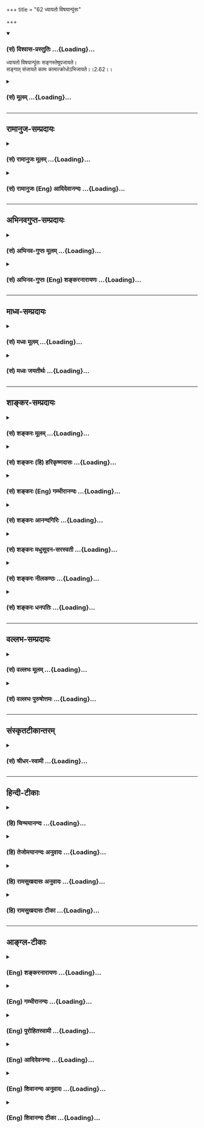 +++
title = "62 ध्यायतो विषयान्पुंसः"

+++
<div class="js_include" newlevelforh1="3" title="(सं) विश्वास-प्रस्तुतिः" unfilled url="/purANam_vaiShNavam/mahAbhAratam/06-bhIShma-parva/03-bhagavad-gItA-parva/saMskRtam/vishvAsa-prastutiH/02_sAnkhya-yogaH_sarva-/62_dhyAyato_viShayAn.md">
<details open><summary><h3>(सं) विश्वास-प्रस्तुतिः ...{Loading}...</h3></summary>

ध्यायतो विषयान्पुंसः सङ्गस्तेषूपजायते।  
सङ्गात् संजायते कामः कामात्क्रोधोऽभिजायते।।2.62।।
</details>
</div>
<div class="js_include collapsed" newlevelforh1="3" title="(सं) मूलम्" unfilled url="/purANam_vaiShNavam/mahAbhAratam/06-bhIShma-parva/03-bhagavad-gItA-parva/saMskRtam/mUlam/02_sAnkhya-yogaH_sarva-/62_dhyAyato_viShayAn.md">
<details><summary><h3>(सं) मूलम् ...{Loading}...</h3></summary>

ध्यायतो विषयान्पुंसः सङ्गस्तेषूपजायते।  
सङ्गात् संजायते कामः कामात्क्रोधोऽभिजायते।।2.62।।
</details>
</div>


_________________
## रामानुज-सम्प्रदायः
<div class="js_include collapsed" newlevelforh1="3" title="(सं) रामानुजः मूलम्" unfilled url="/purANam_vaiShNavam/mahAbhAratam/06-bhIShma-parva/03-bhagavad-gItA-parva/saMskRtam/rAmAnujaH/mUlam/02_sAnkhya-yogaH_sarva-/62_dhyAyato_viShayAn.md">
<details><summary><h3>(सं) रामानुजः मूलम् ...{Loading}...</h3></summary>

।।2.62।। अनिरस्तविषयानुरागस्य हि मयि अनिवेशतिमनस इन्द्रियाणि संयम्य
अवस्थितस्य अपि अनादिपापवासनया विषयध्यानम् अवर्जनीयं स्यात्। **ध्यायतो
विषयान् पुंसः** पुनरपि **सङ्गः** अतिप्रवृद्धो जायते।  
  
**सङ्गात् संजायते कामः।** कामो नाम सङ्गस्य विपाकदशा। पुरुषो यां दशाम्
आपन्नो विषयान् अभुक्त्वा स्थातुं न शक्नोति स कामः। **कामात् क्रोधः
अभिजायते।** कामे वर्तमाने विषये च असन्निहिते सन्निहितान् पुरुषान् प्रति
एभिः अस्मदिष्टं विहतम् इति क्रोधो भवति।  

</details>
</div>
<div class="js_include collapsed" newlevelforh1="3" title="(सं) रामानुजः (Eng) आदिदेवानन्दः" unfilled url="/purANam_vaiShNavam/mahAbhAratam/06-bhIShma-parva/03-bhagavad-gItA-parva/saMskRtam/rAmAnujaH/english/AdidevAnandaH/02_sAnkhya-yogaH_sarva-/62_dhyAyato_viShayAn.md">
<details><summary><h3>(सं) रामानुजः (Eng) आदिदेवानन्दः ...{Loading}...</h3></summary>

2.62 Indeed, in respect of a person, whose attachment to sense-objects
is expelled but whose mind is not focussed on Me, even though he
controls the senses, contemplation on sense-objects is unavoidable on
account of the impressions of sins from time immemorial. Again
attachment increases fully in 'a man who thinks about sense-objects'.
From attachment arises desire.' What is called 'desire' is the further
stage of attachment. After reaching that stage, it is not possible for a
man to stay without experiencing the sense-objects. 'From such desire
arises anger.' When a desire exists without its object being nearby,
anger arises against persons nearby under the following. 'Our desire is
thwarted by these persons.' 'From anger there comes delusion'. Delusion
is want of discrimination between what ought to be done and what ought
not to be done. Not possessing that discrimination one does anything and
everything. Then there follows the failure of memory, i.e., of the
impressions of the earlier efforts of sense control, when one strives
again to control the senses.

</details>
</div>


_________________
## अभिनवगुप्त-सम्प्रदायः
<div class="js_include collapsed" newlevelforh1="3" title="(सं) अभिनव-गुप्तः मूलम्" unfilled url="/purANam_vaiShNavam/mahAbhAratam/06-bhIShma-parva/03-bhagavad-gItA-parva/saMskRtam/abhinava-guptaH/mUlam/02_sAnkhya-yogaH_sarva-/62_dhyAyato_viShayAn.md">
<details><summary><h3>(सं) अभिनव-गुप्तः मूलम् ...{Loading}...</h3></summary>

।।2.64 2.65।। ध्यायत इति। क्रोधादिति। तपस्विनो विषयत्याग एव विषयग्रहणे
पर्यवस्यति। ध्यात्वा हि ते त्यजन्ते। ध्यानकाले एव च +++(S omits च)+++ संगादयः
उपजायन्ते इति अनपायो +++(K अनुपायो)+++ विषयत्यागः स्थिरप्रज्ञस्य एव ।  

</details>
</div>
<div class="js_include collapsed" newlevelforh1="3" title="(सं) अभिनव-गुप्तः (Eng) शङ्करनारायणः" unfilled url="/purANam_vaiShNavam/mahAbhAratam/06-bhIShma-parva/03-bhagavad-gItA-parva/saMskRtam/abhinava-guptaH/english/shankaranArAyaNaH/02_sAnkhya-yogaH_sarva-/62_dhyAyato_viShayAn.md">
<details><summary><h3>(सं) अभिनव-गुप्तः (Eng) शङ्करनारायणः ...{Loading}...</h3></summary>

2.62 See Comment under 2.63

</details>
</div>


_________________
## माध्व-सम्प्रदायः
<div class="js_include collapsed" newlevelforh1="3" title="(सं) मध्वः मूलम्" unfilled url="/purANam_vaiShNavam/mahAbhAratam/06-bhIShma-parva/03-bhagavad-gItA-parva/saMskRtam/madhvaH/mUlam/02_sAnkhya-yogaH_sarva-/62_dhyAyato_viShayAn.md">
<details><summary><h3>(सं) मध्वः मूलम् ...{Loading}...</h3></summary>

।।2.62 2.63।। रागादिदोषकारणमाह परिहाराय श्लोकद्वयेन। सम्मोहोऽधर्मेच्छा।
तथा हि मोहशब्दार्थ उक्त उपगीतासुमोहसंज्ञितम्। अधर्मलक्षणं च नियतं
पापकर्मसु इति। तथाचान्यत्रसम्मोहोऽधर्मकामिता इति। स्मृतिविभ्रमः
प्रतिषेधादिस्मृतिनाशः। बुद्धिनाशः सर्वात्मना दोषबुद्धिनाशः। विनश्यति
नरकाद्यनर्थं प्राप्नोति। तथा ह्युक्तम् अधर्मकामिनः शास्त्रे
विस्मृतिर्जायते यदा। दोषादृष्टेस्तत्कृतेश्च नरकं प्रतिपद्यते।  

</details>
</div>
<div class="js_include collapsed" newlevelforh1="3" title="(सं) मध्वः जयतीर्थः" unfilled url="/purANam_vaiShNavam/mahAbhAratam/06-bhIShma-parva/03-bhagavad-gItA-parva/saMskRtam/madhvaH/jayatIrthaH/02_sAnkhya-yogaH_sarva-/62_dhyAyato_viShayAn.md">
<details><summary><h3>(सं) मध्वः जयतीर्थः ...{Loading}...</h3></summary>

।।2.62 2.63।। ध्यायतः इत्यादिना प्रकृतानुपयुक्तं किमेतदुच्यते इत्यत आह
**रागादी**ति। रागादिदोषस्य कारणं रागादिदोषकारणम्। तथा रागादिदोषः कारणं
यस्य तद्रागादिदोषकारणम् परिहाराय रागादिदोषस्य। इदमुक्तं भवति मत्परो
युक्त आसीत 2।61 इतीन्द्रियजयस्य परमसाधनमुक्तम्। रागद्वेषपरिहारोऽप्यपरं
साधनमिति वक्ष्यति। तत्र स एव कथं स्यात् इत्या(शङ्कायां) काङ्क्षायां
उपोद्धातप्रक्रिययेदमुच्यत इति। सम्मोहो मूर्छाऽत्र न सङ्गच्छत
इत्यतोऽन्यथा व्याचष्टे **सम्मोह** इति। अधर्मेच्छा अकार्येच्छा। कुतः
इत्यत आह **तथा ही**ति। संशब्दस्तु तस्यैव विशेषक इति भावः।
अदृष्टरूपाधर्मविषयम्। तद्धेतुषु पापकर्मसु च नियतं कामनं
मोहसंज्ञितमित्यर्थः। स्पष्टं चात्र प्रमाणमाह **तथा चे**ति।
यत्किञ्चिद्विषयस्य स्मृतिविभ्रमस्य प्रकृतानुपयोगात्सम्यग्व्याचष्टे
**स्मृतिविभ्रम** इति। विभ्रमोऽनवस्थानं नाश इति यावत्। चेतनस्य कथं
बुद्धिनाशः इत्यत आह **बुद्धिनाश** इति। स्मृतिविभ्रम एवायमित्यतः
सर्वात्मनेत्युक्तम्। नित्य आत्मेत्युक्तम् तत्कथं विनश्यति इत्यत आह
**विनश्यती**ति। उक्तार्थे प्रमाणमाह **तथा ही**ति। तदा दोषादृष्टेः।
एतदुक्तं भवति रागद्वेषयोः परम्परयानरकाद्यनर्थप्राप्तिः कार्यमिति ज्ञानेन
तत्परिजिहीर्षायां विषयध्यानपरम्परया तत्कारणमिति ज्ञानेन
तदकारणात्तयोरनुत्पादो भवतीति।  

</details>
</div>


_________________
## शाङ्कर-सम्प्रदायः
<div class="js_include collapsed" newlevelforh1="3" title="(सं) शङ्करः मूलम्" unfilled url="/purANam_vaiShNavam/mahAbhAratam/06-bhIShma-parva/03-bhagavad-gItA-parva/saMskRtam/shankaraH/mUlam/02_sAnkhya-yogaH_sarva-/62_dhyAyato_viShayAn.md">
<details><summary><h3>(सं) शङ्करः मूलम् ...{Loading}...</h3></summary>

।।2.62।।  
  
**ध्यायतः** चिन्तयतः **विषयान्** शब्दादीन् विषयविशेषान् आलोचयतः
**पुंसः** पुरुषस्य **सङ्गः** आसक्तिः प्रीतिः **तेषु** विषयेषु
**उपजायते** उत्पद्यते। **सङ्गात्** प्रीतेः **संजायते** समुत्पद्यते
**कामः** तृष्णा। **कामात्** कुतश्चित् प्रतिहतात् **क्रोधः
अभिजायते।।  
**

</details>
</div>
<div class="js_include collapsed" newlevelforh1="3" title="(सं) शङ्करः (हि) हरिकृष्णदासः" unfilled url="/purANam_vaiShNavam/mahAbhAratam/06-bhIShma-parva/03-bhagavad-gItA-parva/saMskRtam/shankaraH/hindI/harikRShNadAsaH/02_sAnkhya-yogaH_sarva-/62_dhyAyato_viShayAn.md">
<details><summary><h3>(सं) शङ्करः (हि) हरिकृष्णदासः ...{Loading}...</h3></summary>

।।2.62।। इतना कहनेके उपरान्त अब यह पतनाभिमुख पुरुषके समस्त अनर्थोंका कारण
बतलाया जाता है  
  
विषयोंका ध्यान चिन्तन करनेवाले पुरुषकी अर्थात् शब्दादि विषयोंके भेदोंकी
बारंबार आलोचना करनेवाले पुरुषकी उन विषयोंमें आसक्ति प्रीति उत्पन्न हो
जाती है। आसक्तिसे कामना तृष्णा उत्पन्न होती है। कामसे अर्थात् किसी भी
कारणवश विच्छिन्न हुई इच्छासे क्रोध उत्पन्न होता है।  

</details>
</div>
<div class="js_include collapsed" newlevelforh1="3" title="(सं) शङ्करः (Eng) गम्भीरानन्दः" unfilled url="/purANam_vaiShNavam/mahAbhAratam/06-bhIShma-parva/03-bhagavad-gItA-parva/saMskRtam/shankaraH/english/gambhIrAnandaH/02_sAnkhya-yogaH_sarva-/62_dhyAyato_viShayAn.md">
<details><summary><h3>(सं) शङ्करः (Eng) गम्भीरानन्दः ...{Loading}...</h3></summary>

2.62 Pumsah, in the case of a person; dhyayatah, who dwells on, thinks
of; visayan, the objects, the specialities \[Specialities: The charms
imagined in them.\] of the objects such as sound etc.; upajayate, there
arises; sangah, attachment, fondness, love; tesu, for them, for those
objects. Sangat, from attachment, from love; sanjayate, grows; kamah,
hankering, thirst. When that is obstructed from any arter, kamat, from
hankering; abhijayate, springs; krodhah, anger. Krodhat, from anger;
bhavati, follows; sammohah, delusion, absence of discrimination with
regard to what should or should not be done. For, an angry man, becoming
deluded, abuses even a teacher. Sammohat, from delusion; (comes)
smrti-vibhramah, failure of memory originating from the impressions
acired from the instructions of the scriptures and teachers. When there
is an occasion for memory to rise, it does not occur. Smrti-bhramsat,
from that failure of memory; (results) buddhi-nasah, loss of
understanding. The unfitness of the mind to discriminate between what
should or should not be done is called loss of understanding.
Buddhi-nasat, from the loss of understanding; pranasyati, he perishes.
Indeed, a man continues tobe himself so long as his mind remains fit to
distinguish between what he ought to and ought not do. When it becomes
unfit, a man is verily ruined. Therefore, when his internal organ, his
understanding, is destroyed, a man is ruined, i.e. he becomes unfit for
the human Goal. Thinking of objects has been said to be the root of all
evils. After that, this which is the cause of Liberation is being now
stated: \[If even the memory of objects be a source of evil, then their
enjoyment is more so. Hence, a sannyasin seeking Liberation cannot avoid
this evil, since he has to move about for food which is necessary for
the maintenance of his body. The present verse is an answer to this
apprehension.\]

</details>
</div>
<div class="js_include collapsed" newlevelforh1="3" title="(सं) शङ्करः आनन्दगिरिः" unfilled url="/purANam_vaiShNavam/mahAbhAratam/06-bhIShma-parva/03-bhagavad-gItA-parva/saMskRtam/shankaraH/AnandagiriH/02_sAnkhya-yogaH_sarva-/62_dhyAyato_viShayAn.md">
<details><summary><h3>(सं) शङ्करः आनन्दगिरिः ...{Loading}...</h3></summary>

।।2.62।। समनन्तरश्लोकद्वयतात्पर्यमाह **अथेति।**
पुरुषार्थोपायोपदेशानन्तर्यमथशब्दार्थः। तन्निष्ठत्वराहित्यावस्थां दर्शयति
**इदानीमिति।** पराभविष्यतो महान्तमनर्थं गमिष्यतो
विवेकविज्ञानविहीनस्येति यावत् सर्वानर्थमूलं विषयाभिध्यानं तस्य
तथात्वमनुभवसिद्धमिति वक्तुमिदमित्युक्तन्। विषयेषु
विशेषत्वमारोपितरमणीयत्वं प्रीतिरासक्तिरिति साधारणासक्तिमात्रं गृह्यते।
तृष्णेत्युद्रिका शक्तिरुक्ता प्रतिबन्धेन प्रणाशेन वा प्रतिहतिः।  

</details>
</div>
<div class="js_include collapsed" newlevelforh1="3" title="(सं) शङ्करः मधुसूदन-सरस्वती" unfilled url="/purANam_vaiShNavam/mahAbhAratam/06-bhIShma-parva/03-bhagavad-gItA-parva/saMskRtam/shankaraH/madhusUdana-sarasvatI/02_sAnkhya-yogaH_sarva-/62_dhyAyato_viShayAn.md">
<details><summary><h3>(सं) शङ्करः मधुसूदन-सरस्वती ...{Loading}...</h3></summary>

।।2.62 2.63।। ननु मनसो बाह्येन्द्रियप्रवृत्तिद्वाराऽनर्थहेतुत्वं
निगृहीतबाह्येन्द्रियस्य तूत्खातदंष्ट्रोरगवन्मनस्यनिगृहीतेऽपि न कापि
क्षतिर्बाह्योद्योगाभावेनैव कृतकृत्यत्वादतो युक्त आसीतेति
व्यर्थमुक्तमित्याशङ्का निगृहीतबाह्येन्द्रियस्यापि युक्तत्वाभावे
सर्वानर्थप्राप्तिमाह द्वाभ्याम् निगृहीतबाह्येन्द्रियस्यापि
शब्दादीन्विषयान्ध्यायतो मनसा पुनःपुनश्चिन्तयतः पुंसस्तेषु विषयेषु सङ्ग
आसङ्गो ममात्यन्तं सुखहेतव एत इत्येवं शोभनाध्यासलक्षणः प्रीतिविशेष
उपजायते।  
  
सङ्गात्सुखहेतुत्वज्ञानलक्षणात्संजायते कामो ममैते भवन्त्विति
तृष्णाविशेषः।  
  
तस्मात्कामात्कुतश्चित्प्रतिहन्यमानात्तत्प्रतिघातकविषयः
क्रोधोऽभिज्वलनात्माभिजायते। क्रोधाद्भवति संमोहः  
  
कार्याकार्यविवेकाभावरूपः। संमोहात्स्मृतिविभ्रमः स्मृतेः
शास्त्राचार्योपदिष्टार्थानुसन्धानस्य विभ्रमो विचलनं विभ्रंशः। तस्माच्च
स्मृतिभ्रंशाद्बुद्धेरैकात्म्याकारमनोवृत्तेर्नाशो विपरीतभावनोपचयदोषेण
प्रतिबन्धादनुत्पत्तिरनुत्पन्नायाश्च फलायोग्यत्वेन विलयः।
बुद्धिनाशात्प्रणश्यति तस्याश्च फलभूताया बुद्धेर्विलोपात्प्रणश्यति
सर्वपुरुषार्थायोग्यो भवति। यो हि पुरुषार्था योग्यो जातः स मृत एवेति लोके
व्यवह्रियते। अतः प्रणश्यतीत्युक्तम्। यस्मादेवं मनसो निग्रहाभावे
निगृहीतबाह्येन्द्रियस्यापि  
  
परमानर्थप्राप्तिस्तस्मान्महता प्रयत्नेन मनो निगृह्णीयादित्यभिप्रायः। अतो
युक्तमुक्तंतानि सर्वाणि संयम्य युक्त आसीत इति।  

</details>
</div>
<div class="js_include collapsed" newlevelforh1="3" title="(सं) शङ्करः नीलकण्ठः" unfilled url="/purANam_vaiShNavam/mahAbhAratam/06-bhIShma-parva/03-bhagavad-gItA-parva/saMskRtam/shankaraH/nIlakaNThaH/02_sAnkhya-yogaH_sarva-/62_dhyAyato_viShayAn.md">
<details><summary><h3>(सं) शङ्करः नीलकण्ठः ...{Loading}...</h3></summary>

।।2.62।। यदा पञ्चावतिष्ठन्ते ज्ञानानि मनसा सह। बुद्धिश्च न विचेष्टति
तामाहुः परमां गतिम् इति श्रुतौ इन्द्रियमनोबुद्धीनां निग्रहे
परमपदप्राप्तिरित्युक्तम्। तत्र उपसंहृतकरणस्य बाह्याञ्शब्दादीनगृह्णतो
मनोमात्रेणावस्थितस्य योगिनो मनसोऽनिग्रहे किं स्यादित्याह **ध्यायत
इति** द्वाभ्याम्। विषयाञ्शब्दादीन्ध्यायतश्चिन्तयतः पुंसः पुरुषस्य तेषु
शब्दादिषु सङ्गः संबन्धो जायते। बाह्यार्थेभ्यो निगृहीतान्यपीन्द्रियाणि
मनोदोषात्पुनर्बाह्यार्थान्गृह्णन्तीत्यर्थः। ततः
सङ्गात्कामस्तस्मिन्विषयेऽभिलाषः संजायते। कामात्कुतश्चिद्धेतोः
प्रतिहतादभिज्वलनात्मा क्रोधोऽभिजायते।  

</details>
</div>
<div class="js_include collapsed" newlevelforh1="3" title="(सं) शङ्करः धनपतिः" unfilled url="/purANam_vaiShNavam/mahAbhAratam/06-bhIShma-parva/03-bhagavad-gItA-parva/saMskRtam/shankaraH/dhanapatiH/02_sAnkhya-yogaH_sarva-/62_dhyAyato_viShayAn.md">
<details><summary><h3>(सं) शङ्करः धनपतिः ...{Loading}...</h3></summary>

।।2.62 2.63।। इन्द्रियस्य जयः प्रयत्नेन संपाद्य इत्युक्तं तत्र मनसा
विषयाचिन्तनाभ्यास एवोपाय इत्याशयेन व्यतिरेके दोषमाह **ध्यायत इति।**
विषयांश्चिन्तयतः पुरुषस्य तेषु प्रीतिरुपजायते सङ्गादभिलाषः संजायते
कामात्कुतश्चित्प्रतिहतात्क्रोधोऽभिजायते क्रोधात्कर्तव्याकर्तव्यविषये
विभ्रमो भवति क्रुद्धो हि संमूढो गुरुनप्याक्रोशति तस्मात् स्मृतेः
शास्त्राचार्योपदेशाहितसंस्कारजनितायाः विभ्रंशः स्यात्
स्मृत्युत्पत्तिनिमित्तप्राप्तावनुत्पत्तिः ततः कार्याकार्यविवेकायोग्यता
बुद्धेर्नाशः तस्मात्प्रणश्यति जीवन्नेव मृतः पुरुषार्थायोग्यो भवतीति
द्वयोरर्थः। विषयध्यानमेव सर्वानर्थबीजमित्यभिप्रायः।  

</details>
</div>


_________________
## वल्लभ-सम्प्रदायः
<div class="js_include collapsed" newlevelforh1="3" title="(सं) वल्लभः मूलम्" unfilled url="/purANam_vaiShNavam/mahAbhAratam/06-bhIShma-parva/03-bhagavad-gItA-parva/saMskRtam/vallabhaH/mUlam/02_sAnkhya-yogaH_sarva-/62_dhyAyato_viShayAn.md">
<details><summary><h3>(सं) वल्लभः मूलम् ...{Loading}...</h3></summary>

।।2.62 2.63।। एवं बाह्येन्द्रियसंयमाभावे दोष उक्तः इदानीं मनोनिरोधाभावे
योगबुद्धिभ्रंशदोष इति कथयंस्तस्य स्थिरप्रज्ञतां दर्शयति चतुर्भिः। तत्र
मनःसंयमाभावे दोषमाह द्वाभ्याम् ध्यायत इति विषयानिति। विचारयतश्चिन्तयत
इति यावत् आसक्तिर्भवति ततः कामाभिलाषः। ततः प्रतिहतादेव क्रोधः। ततो
विवेकाभावः। ततश्च शास्त्राचार्योपदिष्टार्थः स्मृतेर्विप्लवः। ततो
व्यवसायात्मिकबुद्धेर्नाशः। ततः प्रणश्यति अत्यन्तविस्मृतिं प्राप्तः
प्राकृत एव भवति अविशुद्धोऽपि च।  

</details>
</div>
<div class="js_include collapsed" newlevelforh1="3" title="(सं) वल्लभः पुरुषोत्तमः" unfilled url="/purANam_vaiShNavam/mahAbhAratam/06-bhIShma-parva/03-bhagavad-gItA-parva/saMskRtam/vallabhaH/puruShottamaH/02_sAnkhya-yogaH_sarva-/62_dhyAyato_viShayAn.md">
<details><summary><h3>(सं) वल्लभः पुरुषोत्तमः ...{Loading}...</h3></summary>

  
  
।।2.62।। अथकथं व्रजेत इत्यत्रोत्तरमाह ध्यायत इति। विषयान् ध्यायतः
पुंसस्तेषु सङ्ग आसक्तिः स्यात्। आसक्त्या किं स्यात् इत्यत आह सङ्गादिति।
सङ्गात्कामः सञ्जायते कामाच्च क्रोधोऽभिजायते। अभितः सर्वतः
तदयोग्येष्वपीत्यर्थः।  
  
  
  

</details>
</div>


_________________
## संस्कृतटीकान्तरम्
<div class="js_include collapsed" newlevelforh1="3" title="(सं) श्रीधर-स्वामी" unfilled url="/purANam_vaiShNavam/mahAbhAratam/06-bhIShma-parva/03-bhagavad-gItA-parva/saMskRtam/shrIdhara-svAmI/02_sAnkhya-yogaH_sarva-/62_dhyAyato_viShayAn.md">
<details><summary><h3>(सं) श्रीधर-स्वामी ...{Loading}...</h3></summary>

।।2.62।। बाह्येन्द्रियसंयमाभावे दोषमुक्त्वा मनःसंयमाभावे दोषमाह **ध्यायत
इति** द्वाभ्याम्। गुणबुद्ध्या विषयान्ध्यायतः पुरुषस्य तेषु सङ्ग
आसक्तिर्भवति। आसक्त्या त तेष्वधिकः कामो भवति। कामाच्च
केनचित्प्रतिहतात्क्रोधो भवति।  

</details>
</div>


_________________
## हिन्दी-टीकाः
<div class="js_include collapsed" newlevelforh1="3" title="(हि) चिन्मयानन्दः" unfilled url="/purANam_vaiShNavam/mahAbhAratam/06-bhIShma-parva/03-bhagavad-gItA-parva/hindI/chinmayAnandaH/02_sAnkhya-yogaH_sarva-/62_dhyAyato_viShayAn.md">
<details><summary><h3>(हि) चिन्मयानन्दः ...{Loading}...</h3></summary>

।।2.62।। no commentary.  

</details>
</div>
<div class="js_include collapsed" newlevelforh1="3" title="(हि) तेजोमयानन्दः अनुवादः" unfilled url="/purANam_vaiShNavam/mahAbhAratam/06-bhIShma-parva/03-bhagavad-gItA-parva/hindI/tejomayAnandaH/anuvAdaH/02_sAnkhya-yogaH_sarva-/62_dhyAyato_viShayAn.md">
<details><summary><h3>(हि) तेजोमयानन्दः अनुवादः ...{Loading}...</h3></summary>

।।2.62।। विषयों का चिन्तन करने वाले पुरुष की उसमें आसक्ति हो जाती है;
आसक्ति से इच्छा और इच्छा से क्रोध उत्पन्न होता है।।  
  

</details>
</div>
<div class="js_include collapsed" newlevelforh1="3" title="(हि) रामसुखदासः अनुवादः" unfilled url="/purANam_vaiShNavam/mahAbhAratam/06-bhIShma-parva/03-bhagavad-gItA-parva/hindI/rAmasukhadAsaH/anuvAdaH/02_sAnkhya-yogaH_sarva-/62_dhyAyato_viShayAn.md">
<details><summary><h3>(हि) रामसुखदासः अनुवादः ...{Loading}...</h3></summary>

।।2.62 -- 2.63।। विषयोंका चिन्तन करनेवाले मनुष्यकी उन विषयोंमें आसक्ति
पैदा हो जाती है। आसक्तिसे कामना पैदा होती है। कामनासे क्रोध पैदा होता
है। क्रोध होनेपर सम्मोह (मूढ़भाव) हो जाता है। सम्मोहसे स्मृति भ्रष्ट हो
जाती है। स्मृति भ्रष्ट होनेपर बुद्धिका नाश हो जाता है। बुद्धिका नाश
होनेपर मनुष्यका पतन हो जाता है।

</details>
</div>
<div class="js_include collapsed" newlevelforh1="3" title="(हि) रामसुखदासः टीका" unfilled url="/purANam_vaiShNavam/mahAbhAratam/06-bhIShma-parva/03-bhagavad-gItA-parva/hindI/rAmasukhadAsaH/TIkA/02_sAnkhya-yogaH_sarva-/62_dhyAyato_viShayAn.md">
<details><summary><h3>(हि) रामसुखदासः टीका ...{Loading}...</h3></summary>

2.62।।***व्याख्या--*'ध्यायतो विषयान्पुंसः
सङ्गस्तेषूपजायते'--**भगवान्के परायण न होनेसे भगवान्का चिन्तन न होनेसे
विषयोंका ही चिन्तन होता है। कारण कि जीवके एक तरफ परमात्मा है और एक तरफ
संसार है। जब वह परमात्माका आश्रय छोड़ देता है तब वह संसारका आश्रय लेकर
संसारका ही चिन्तन करता है क्योंकि संसारके सिवाय चिन्तनका कोई दूसरा विषय
रहता ही नहीं। इस तरह चिन्तन करतेकरते मनुष्यकी उन विषयोंमें आसक्ति राग
प्रियता पैदा हो जाती है। आसक्ति पैदा होनेसे मनुष्य उन विषयोंका सेवन करता
है। विषयोंका सेवन चाहे मानसिक हो चाहे शारीरिक हो उससे जो सुख होता है
उससे विषयोंमें प्रियता पैदा होती है। प्रियतासे उस विषयका बारबार चिन्तन
होने लगता है। अब उस विषयका सेवन करे चाहे न करे पर विषयोंमें राग पैदा हो
ही जाता है यह नियम है।  
**'सङ्गात्संजायते कामः'--**विषयोंमें राग पैदा होनेपर उन विषयोंको
(भोगोंको) प्राप्त करनेकी कामना पैदा हो जाती है कि वे भोग वस्तुएँ मेरेको
मिलें।  
**'कामात्क्रोधोऽभिजायते'--**कामनाके अनुकूल पदार्थोंके मिलते रहनेसे लोभ
पैदा हो जाता है और कामनापूर्तिकी सम्भावना हो रही है पर उसमें कोई बाधा
देता है तो उसपर क्रोध आ जाता है।  
कामना एक ऐसी चीज है जिसमें बाधा पड़नेपर क्रोध पैदा हो ही जाता है। वर्ण
आश्रम गुण योग्यता आदिको लेकर अपनेमें जो अच्छाईका अभिमान रहता है उस
अभिमानमें भी अपने आदर सम्मान आदिकी कामना रहती है उस कामनामें किसी
व्यक्तिके द्वारा बाधा पड़नेपर भी क्रोध पैदा हो जाता है।  
कामना रजोगुणी वृत्ति है सम्मोह तमोगुणी वृत्ति है और क्रोध रजोगुण तथा
तमोगुणके बीचकी वृत्ति है।  
कहीं भी किसी भी बातको लेकर क्रोध आता है तो उसके मूलमें कहींनकहीं राग
अवश्य होता है। जैसे नीतिन्यायसे विरुद्ध काम करनेवालेको देखकर क्रोध आता
है तो नीतिन्यायमें राग है। अपमानतिरस्कार करनेवालेपर क्रोध आता है तो
मानसत्कारमें राग है। निन्दा करनेवालेपर क्रोध आता है तो प्रशंसामें राग
है। दोषारोपण करनेवालेपर क्रोध आता है तो निर्दोषताके अभिमानमें राग है
आदिआदि।  
**'क्रोधाद्भवति सम्मोहः'--**क्रोधसे सम्मोह होता है अर्थात् मूढ़ता छा
जाती है। वास्तवमें देखा जाय तो काम क्रोध लोभ और ममता इन चारोंसे ही
सम्मोह होता है जैसे  
  
(1) कामसे जो सम्मोह होता है उसमें विवेकशक्ति ढक जानेसे मनुष्य कामके
वशीभूत होकर न करनेलायक कार्य भी कर बैठता है।  
  
(2) क्रोधसे जो सम्मोह होता है उसमें मनुष्य अपने मित्रों तथा पूज्यजनोंको
भी उलटीसीधी बातें कह बैठता है और न करनेलायक बर्ताव भी कर बैठता है।  
  
(3) लोभसे जो सम्मोह होता है उसमें मनुष्यको सत्यअसत्य धर्मअधर्म आदिका
विचार नहीं रहता और वह कपट करके लोगोंको ठग लेता है।

</details>
</div>


_________________
## आङ्ग्ल-टीकाः
<div class="js_include collapsed" newlevelforh1="3" title="(Eng) शङ्करनारायणः" unfilled url="/purANam_vaiShNavam/mahAbhAratam/06-bhIShma-parva/03-bhagavad-gItA-parva/english/shankaranArAyaNaH/02_sAnkhya-yogaH_sarva-/62_dhyAyato_viShayAn.md">
<details><summary><h3>(Eng) शङ्करनारायणः ...{Loading}...</h3></summary>

2.62. In a person, meditating on sense-objects, attachment or them is
born in succession; from attachment springs passion; from passion arises
wrath.

</details>
</div>
<div class="js_include collapsed" newlevelforh1="3" title="(Eng) गम्भीरानन्दः" unfilled url="/purANam_vaiShNavam/mahAbhAratam/06-bhIShma-parva/03-bhagavad-gItA-parva/english/gambhIrAnandaH/02_sAnkhya-yogaH_sarva-/62_dhyAyato_viShayAn.md">
<details><summary><h3>(Eng) गम्भीरानन्दः ...{Loading}...</h3></summary>

2.62-2.63 In the case of a person who dwells on objects, there arises
attachment for them. From attachment grows hankering, from hankering
springs anger.

</details>
</div>
<div class="js_include collapsed" newlevelforh1="3" title="(Eng) पुरोहितस्वामी" unfilled url="/purANam_vaiShNavam/mahAbhAratam/06-bhIShma-parva/03-bhagavad-gItA-parva/english/purohitasvAmI/02_sAnkhya-yogaH_sarva-/62_dhyAyato_viShayAn.md">
<details><summary><h3>(Eng) पुरोहितस्वामी ...{Loading}...</h3></summary>

2.62 When a man dwells on the objects of sense, he creates an attraction
for them; attraction develops into desire, and desire breeds anger.

</details>
</div>
<div class="js_include collapsed" newlevelforh1="3" title="(Eng) आदिदेवनन्दः" unfilled url="/purANam_vaiShNavam/mahAbhAratam/06-bhIShma-parva/03-bhagavad-gItA-parva/english/AdidevanandaH/02_sAnkhya-yogaH_sarva-/62_dhyAyato_viShayAn.md">
<details><summary><h3>(Eng) आदिदेवनन्दः ...{Loading}...</h3></summary>

2.62 To a man thinking about sense-objects, there arises attachment to
them; form attachment arises desire, from desire arises anger;

</details>
</div>
<div class="js_include collapsed" newlevelforh1="3" title="(Eng) शिवानन्दः अनुवादः" unfilled url="/purANam_vaiShNavam/mahAbhAratam/06-bhIShma-parva/03-bhagavad-gItA-parva/english/shivAnandaH/anuvAdaH/02_sAnkhya-yogaH_sarva-/62_dhyAyato_viShayAn.md">
<details><summary><h3>(Eng) शिवानन्दः अनुवादः ...{Loading}...</h3></summary>

2.62 When a man thinks of the objects, attachment for them arises; from
attachment desire is born; from desire anger arises.

</details>
</div>
<div class="js_include collapsed" newlevelforh1="3" title="(Eng) शिवानन्दः टीका" unfilled url="/purANam_vaiShNavam/mahAbhAratam/06-bhIShma-parva/03-bhagavad-gItA-parva/english/shivAnandaH/TIkA/02_sAnkhya-yogaH_sarva-/62_dhyAyato_viShayAn.md">
<details><summary><h3>(Eng) शिवानन्दः टीका ...{Loading}...</h3></summary>

2.62 ध्यायतः thinking; विषयान् (on) objects of the senses; पुंसः of a
man; सङ्गः attachment; तेषु in them; उपजायते arises; सङ्गात् from
attachment; संजायते is born; कामः desire; कामात् from desire; क्रोधः
anger; अभिजायते arises.Commentary When a man thinks of the beauty and
the pleasant and alluring features of the senseobjects he becomes
attached to them. He then regards them as something worthy of acisition
and possession and hankers after them. He develops a strong desire to
possess them. Then he endeavours his level best to obtain them. When his
desire is frustrated by some cause or other; anger arises in his mind.
If anybody puts any obstruction in his way of obtaining the objects he
hates him; fights with him and develops hostility towards hi.
(Cf.II.64).

</details>
</div>
